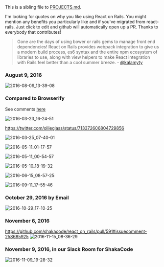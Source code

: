 This is a sibling file to [PROJECTS.md](./PROJECTS.md).

I'm looking for quotes on why you like using React on Rails. You might mention any benefits you particularly like and if you've migrated from react-rails. Just click to edit and github will automatically open up a PR. Thanks to everybody that contributes!

> Gone are the days of using bower or rails gems to manage front end dependencies! React on Rails provides webpack integration to give us a modern build process, es6 syntax and the entire npm ecosystem of libraries to use, along with view helpers to make React integration with Rails feel better than a cool summer breeze. - [@kalamyty](https://twitter.com/kalamyty) 

### August 9, 2016
![2016-08-09_13-39-08](https://cloud.githubusercontent.com/assets/1118459/17543077/bf7c2c6a-5e69-11e6-8370-d714015c0296.png)

### Compared to Browserify
See comments [here](https://lorefnon.me/2015/11/15/a-minimal-setup-for-using-es6-modules-in-rails.html)

![2016-03-23_16-24-51](https://cloud.githubusercontent.com/assets/1118459/14006786/ebf8cac2-f114-11e5-80f9-4a6d437dd071.png)

https://twitter.com/ollieglass/status/713372606804729856

![2016-03-25_07-40-01](https://cloud.githubusercontent.com/assets/1118459/14053652/d05480f0-f276-11e5-9d9a-62d1146cd82d.png)

![2016-05-11_01-17-57](https://cloud.githubusercontent.com/assets/1118459/15179255/47418adc-1716-11e6-975e-c659a7de54d7.png)

![2016-05-11_00-54-57](https://cloud.githubusercontent.com/assets/1118459/15178739/1549ec2a-1713-11e6-961c-dc064186fc69.png)

![2016-05-10_18-19-32](https://cloud.githubusercontent.com/assets/1118459/15170483/f00e344c-16e1-11e6-93f6-ded2637b227b.png)

![2016-06-15_08-57-25](https://cloud.githubusercontent.com/assets/1118459/16093324/33077310-32d7-11e6-88f3-69aa73bd7d9f.png)

![2016-09-11_17-55-46](https://cloud.githubusercontent.com/assets/1118459/18424209/0c8bdade-7849-11e6-96a7-3b58b26308ce.png)

### October 29, 2016 by Email
![2016-10-29_17-10-25](https://cloud.githubusercontent.com/assets/1118459/20163712/72307a82-a6b3-11e6-9c46-aee526192b23.png)

### November 6, 2016
https://github.com/shakacode/react_on_rails/pull/591#issuecomment-258685925
![2016-11-15_08-36-29](https://cloud.githubusercontent.com/assets/1118459/20318599/ec4882b0-ab0e-11e6-83e2-7f398e2cdf5b.png)

### November 9, 2016, in our Slack Room for ShakaCode
![2016-11-09_19-28-32](https://cloud.githubusercontent.com/assets/1118459/20163679/405229ca-a6b3-11e6-8dff-6dc3f59bf341.png)

